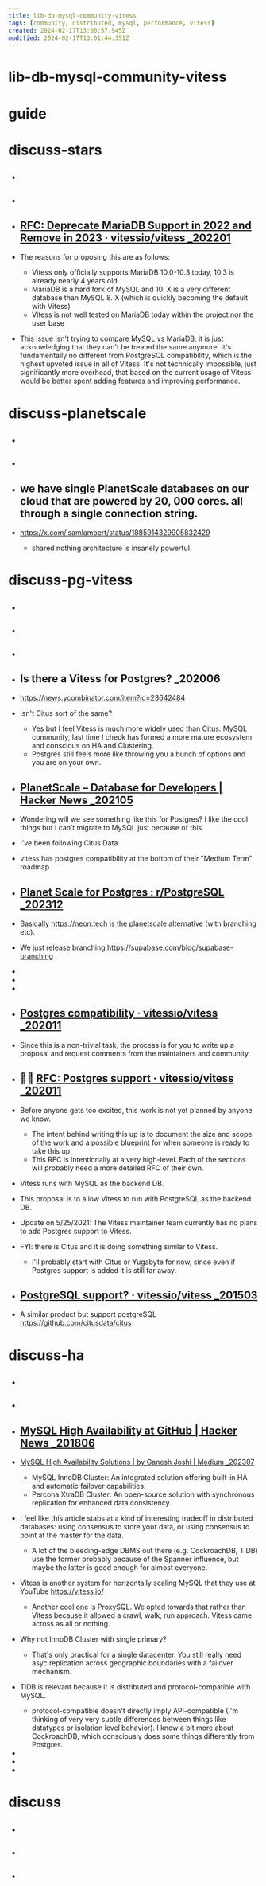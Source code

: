 ```yaml
---
title: lib-db-mysql-community-vitess
tags: [community, distributed, mysql, performance, vitess]
created: 2024-02-17T13:00:57.945Z
modified: 2024-02-17T13:01:44.351Z
---
```


# lib-db-mysql-community-vitess

# guide

# discuss-stars
- ## 

- ## 

- ## [RFC: Deprecate MariaDB Support in 2022 and Remove in 2023 · vitessio/vitess _202201](https://github.com/vitessio/vitess/issues/9518)
- The reasons for proposing this are as follows:
  - Vitess only officially supports MariaDB 10.0-10.3 today, 10.3 is already nearly 4 years old
  - MariaDB is a hard fork of MySQL and 10. X is a very different database than MySQL 8. X (which is quickly becoming the default with Vitess)
  - Vitess is not well tested on MariaDB today within the project nor the user base

- This issue isn't trying to compare MySQL vs MariaDB, it is just acknowledging that they can't be treated the same anymore. It's fundamentally no different from PostgreSQL compatibility, which is the highest upvoted issue in all of Vitess. It's not technically impossible, just significantly more overhead, that based on the current usage of Vitess would be better spent adding features and improving performance.
# discuss-planetscale
- ## 

- ## 

- ## we have single PlanetScale databases on our cloud that are powered by 20, 000 cores. all through a single connection string.
- https://x.com/isamlambert/status/1885914329905832429
  - shared nothing architecture is insanely powerful.

# discuss-pg-vitess
- ## 

- ## 

- ## 

- ## Is there a Vitess for Postgres? _202006
- https://news.ycombinator.com/item?id=23642484
- Isn't Citus sort of the same?
  - Yes but I feel Vitess is much more widely used than Citus. MySQL community, last time I check has formed a more mature ecosystem and conscious on HA and Clustering.
  - Postgres still feels more like throwing you a bunch of options and you are on your own.

- ## [PlanetScale – Database for Developers | Hacker News _202105](https://news.ycombinator.com/item?id=27197873)
- Wondering will we see something like this for Postgres? I like the cool things but I can’t migrate to MySQL just because of this.
- I've been following Citus Data
- vitess has postgres compatibility at the bottom of their "Medium Term" roadmap

- ## [Planet Scale for Postgres : r/PostgreSQL _202312](https://www.reddit.com/r/PostgreSQL/comments/18hbrcx/planet_scale_for_postgres/)
- Basically https://neon.tech is the planetscale alternative (with branching etc).
- We just release branching https://supabase.com/blog/supabase-branching
- 
- 
- 

- ## [Postgres compatibility · vitessio/vitess _202011](https://github.com/vitessio/vitess/issues/7003)
- Since this is a non-trivial task, the process is for you to write up a proposal and request comments from the maintainers and community. 

- ## 📡🐘 [RFC: Postgres support · vitessio/vitess _202011](https://github.com/vitessio/vitess/issues/7084)
- Before anyone gets too excited, this work is not yet planned by anyone we know. 
  - The intent behind writing this up is to document the size and scope of the work and a possible blueprint for when someone is ready to take this up. 
  - This RFC is intentionally at a very high-level. Each of the sections will probably need a more detailed RFC of their own.

- Vitess runs with MySQL as the backend DB. 
- This proposal is to allow Vitess to run with PostgreSQL as the backend DB.

- Update on 5/25/2021: The Vitess maintainer team currently has no plans to add Postgres support to Vitess.

- FYI: there is Citus and it is doing something similar to Vitess.
  - I'll probably start with Citus or Yugabyte for now, since even if Postgres support is added it is still far away.

- ## [PostgreSQL support? · vitessio/vitess _201503](https://github.com/vitessio/vitess/issues/479)
- A similar product but support postgreSQL https://github.com/citusdata/citus

# discuss-ha
- ## 

- ## 

- ## [MySQL High Availability at GitHub | Hacker News _201806](https://news.ycombinator.com/item?id=17357319)

- [MySQL High Availability Solutions | by Ganesh Joshi | Medium _202307](https://medium.com/@ganeshchamp39/mysql-high-availability-solutions-ec0f06f455ee)
  - MySQL InnoDB Cluster: An integrated solution offering built-in HA and automatic failover capabilities.
  - Percona XtraDB Cluster: An open-source solution with synchronous replication for enhanced data consistency.

- I feel like this article stabs at a kind of interesting tradeoff in distributed databases: using consensus to store your data, or using consensus to point at the master for the data.
  - A lot of the bleeding-edge DBMS out there (e.g. CockroachDB, TiDB) use the former probably because of the Spanner influence, but maybe the latter is good enough for almost everyone.

- Vitess is another system for horizontally scaling MySQL that they use at YouTube https://vitess.io/
  - Another cool one is ProxySQL. We opted towards that rather than Vitess because it allowed a crawl, walk, run approach. Vitess came across as all or nothing.

- Why not InnoDB Cluster with single primary?
  - That's only practical for a single datacenter. You still really need asyc replication across geographic boundaries with a failover mechanism.

- TiDB is relevant because it is distributed and protocol-compatible with MySQL.
  - protocol-compatible doesn't directly imply API-compatible (I'm thinking of very very subtle differences between things like datatypes or isolation level behavior). I know a bit more about CockroachDB, which consciously does some things differently from Postgres.

- 
- 
- 

# discuss
- ## 

- ## 

- ## 
